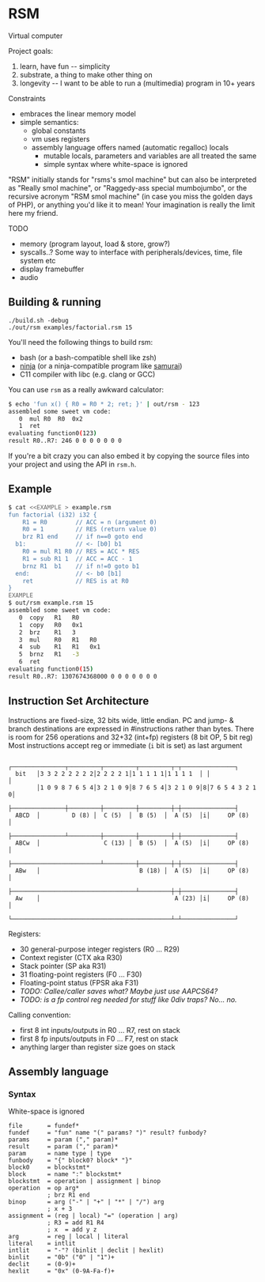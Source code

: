 # RSM

Virtual computer

Project goals:
1. learn, have fun -- simplicity
2. substrate, a thing to make other thing on
3. longevity -- I want to be able to run a (multimedia) program in 10+ years

Constraints
- embraces the linear memory model
- simple semantics:
  - global constants
  - vm uses registers
  - assembly language offers named (automatic regalloc) locals
    - mutable locals, parameters and variables are all treated the same
    - simple syntax where white-space is ignored

"RSM" initially stands for "rsms's smol machine" but can also be interpreted as
"Really smol machine", or "Raggedy-ass special mumbojumbo", or
the recursive acronym "RSM smol machine" (in case you miss the golden days of PHP), or
anything you'd like it to mean! Your imagination is really the limit here my friend.

TODO
- memory (program layout, load & store, grow?)
- syscalls..? Some way to interface with peripherals/devices, time, file system etc
- display framebuffer
- audio


## Building & running

```
./build.sh -debug
./out/rsm examples/factorial.rsm 15
```

You'll need the following things to build rsm:
- bash (or a bash-compatible shell like zsh)
- [ninja](https://ninja-build.org) (or a ninja-compatible program like [samurai](https://github.com/michaelforney/samurai))
- C11 compiler with libc (e.g. clang or GCC)

You can use `rsm` as a really awkward calculator:

```sh
$ echo 'fun x() { R0 = R0 * 2; ret; }' | out/rsm - 123
assembled some sweet vm code:
   0  mul R0  R0  0x2
   1  ret
evaluating function0(123)
result R0..R7: 246 0 0 0 0 0 0 0
```

If you're a bit crazy you can also embed it by copying the source files
into your project and using the API in `rsm.h`.

## Example

```sh
$ cat <<EXAMPLE > example.rsm
fun factorial (i32) i32 {
    R1 = R0        // ACC = n (argument 0)
    R0 = 1         // RES (return value 0)
    brz R1 end     // if n==0 goto end
  b1:              // <- [b0] b1
    R0 = mul R1 R0 // RES = ACC * RES
    R1 = sub R1 1  // ACC = ACC - 1
    brnz R1  b1    // if n!=0 goto b1
  end:             // <- b0 [b1]
    ret            // RES is at R0
}
EXAMPLE
$ out/rsm example.rsm 15
assembled some sweet vm code:
   0  copy   R1   R0
   1  copy   R0   0x1
   2  brz    R1   3
   3  mul    R0   R1   R0
   4  sub    R1   R1   0x1
   5  brnz   R1   -3
   6  ret
evaluating function0(15)
result R0..R7: 1307674368000 0 0 0 0 0 0 0
```


<a name="isa"></a>
## Instruction Set Architecture

Instructions are fixed-size, 32 bits wide, little endian.
PC and jump- & branch destinations are expressed in #instructions rather than bytes.
There is room for 256 operations and 32+32 (int+fp) registers (8 bit OP, 5 bit reg)
Most instructions accept reg or immediate (`i` bit is set) as last argument

```
        ┌───────────────┬─────────┬─────────┬─────────┬─┬───────────────┐
  bit   │3 3 2 2 2 2 2 2│2 2 2 2 1│1 1 1 1 1│1 1 1 1  │ │               │
        │1 0 9 8 7 6 5 4│3 2 1 0 9│8 7 6 5 4│3 2 1 0 9│8│7 6 5 4 3 2 1 0│
        ├───────────────┼─────────┼─────────┼─────────┼─┼───────────────┤
  ABCD  │         D (8) │  C (5)  │  B (5)  │  A (5)  │i│     OP (8)    │
        ├───────────────┴─────────┼─────────┼─────────┼─┼───────────────┤
  ABCw  │                  C (13) │  B (5)  │  A (5)  │i│     OP (8)    │
        ├─────────────────────────┴─────────┼─────────┼─┼───────────────┤
  ABw   │                            B (18) │  A (5)  │i│     OP (8)    │
        ├───────────────────────────────────┴─────────┼─┼───────────────┤
  Aw    │                                      A (23) │i│     OP (8)    │
        └─────────────────────────────────────────────┴─┴───────────────┘
```

Registers:
- 30 general-purpose integer registers (R0 ... R29)
- Context register (CTX aka R30)
- Stack pointer (SP aka R31)
- 31 floating-point registers (F0 ... F30)
- Floating-point status (FPSR aka F31)
- _TODO: Callee/caller saves what? Maybe just use AAPCS64?_
- _TODO: is a fp control reg needed for stuff like 0div traps? No... no._

Calling convention:
- first 8 int inputs/outputs in R0 ... R7, rest on stack
- first 8 fp  inputs/outputs in F0 ... F7, rest on stack
- anything larger than register size goes on stack


## Assembly language

### Syntax

White-space is ignored

```abnf
file       = fundef*
fundef     = "fun" name "(" params? ")" result? funbody?
params     = param ("," param)*
result     = param ("," param)*
param      = name type | type
funbody    = "{" block0? block* "}"
block0     = blockstmt*
block      = name ":" blockstmt*
blockstmt  = operation | assignment | binop
operation  = op arg*
           ; brz R1 end
binop      = arg ("-" | "+" | "*" | "/") arg
           ; x + 3
assignment = (reg | local) "=" (operation | arg)
           ; R3 = add R1 R4
           ; x  = add y z
arg        = reg | local | literal
literal    = intlit
intlit     = "-"? (binlit | declit | hexlit)
binlit     = "0b" ("0" | "1")+
declit     = (0-9)+
hexlit     = "0x" (0-9A-Fa-f)+
```
